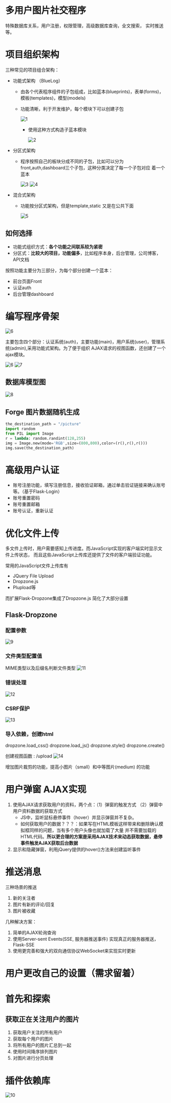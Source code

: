 # 多用户图片社交程序
特殊数据库关系，用户注册，权限管理，高级数据库查询，全文搜索， 实时推送等。

# 项目组织架构
三种常见的项目组合架构：
- 功能式架构 （BlueLog）
    - 由各个代表程序组件的子包组成，比如蓝本(blueprints)，表单(forms)，模板(templates)，模型(models)
    - 功能清晰，利于开发维护，每个模块下可以创建子包
        
        ![1](.README_images/025f6e33.png)
        
        - 使用这种方式构造子蓝本模块
        
            ![2](.README_images/ef306175.png)
        
- 分区式架构
    - 程序按照自己的板块分成不同的子包，比如可以分为front,auth,dashboard三个子包，这种分类决定了每一个子包对应
      着一个蓝本
        
        ![3](.README_images/1939b777.png)
        ![4](.README_images/ba31efab.png)

- 混合式架构
    - 功能按分区式架构，但是template,static 又是在公共下面
        
        ![5](.README_images/49224240.png)

## 如何选择

- 功能式组织方式：**各个功能之间联系较为紧密**
- 分区式：**比较大的项目，功能偏多**，比如程序本身，后台管理，公司博客，API文档

按照功能主要分为三部分，为每个部分创建一个蓝本：
- 前台页面Front
- 认证auth
- 后台管理dashboard

# 编写程序骨架

![6](.README_images/487a3f5b.png)

主要包含四个部分：认证系统(auth)，主要功能(main)，用户系统(user)，管理系统(admin),采用功能式架构。为了便于组织
AJAX请求的视图函数，还创建了一个ajax模块。

![6](.README_images/300f9047.png)
![7](.README_images/fcb42188.png)

## 数据库模型图
![8](.README_images/9fd7da0d.png)

## Forge 图片数据随机生成
```python
the_destination_path = "/picture"
import random
from PIL import Image
r = lambda: random.randint(128,255)
img = Image.new(mode='RGB',size=(800,800),color=(r(),r(),r()))
img.save(the_destination_path)
```
# 高级用户认证
- 账号注册功能，填写注册信息，接收验证邮箱，通过单击验证链接来确认账号等。（基于Flask-Login）
- 账号重置密码
- 账号重置邮箱
- 账号认证，重新认证

# 优化文件上传
多文件上传时，用户需要感知上传进度。而JavaScript实现的客户端实时显示文件上传状态，
而且这些JavaScript上传库还提供了文件的客户端验证功能。

常用的JavaScript文件上传库有
- JQuery File Upload
- Dropzone.js
- Plupload等

而扩展Flask-Dropzone集成了Dropzone.js 简化了大部分设置

## Flask-Dropzone
### 配置参数
![9](.README_images/3ab01b12.png)

### 文件类型配置值
MIME类型以及后缀名判断文件类型
![11](.README_images/1391d68c.png)

### 错误处理
![12](.README_images/05ab9630.png)

### CSRF保护
![13](.README_images/7a2825ba.png)

### 导入依赖，创建html
dropzone.load_css()
dropzone.load_js()
dropzone.style()
dropzone.create()


创建视图函数 : /upload
![14](.README_images/42ea09fc.png)

增加图片裁剪的功能，提高小图片（small）和中等图片(medium) 的功能

# 用户弹窗 AJAX实现
1. 使用AJAX请求获取用户的资料，两个点：（1）弹窗的触发方式 （2）弹窗中用户资料数据的获取方式
    - JS中，监听鼠标悬停事件（hover）并显示弹窗并不复杂。
    - 如何获取用户的数据？？？：如果写在HTML模板这样带来和删除确认模拟框同样的问题，当有多个用户头像也就加载了大量
    并不需要加载的HTML代码。**所以更合理的方案是采用AJAX技术来动态获取数据，悬停事件触发AJAX获取后台数据**
2. 显示和隐藏弹窗，利用jQuery提供的hover()方法来创建监听事件

# 推送消息
三种场景的推送
1. 新的关注者
2. 图片有新的评论/回复
3. 图片被收藏

几种解决方案：
1. 简单的AJAX轮询查询
2. 使用Server-sent Events(SSE, 服务器推送事件) 实现真正的服务器推送，Flask-SSE
3. 使用更完善和强大的双向通信协议WebSocket来实现实时更新

# 用户更改自己的设置（需求留着）

# 首先和探索 
## 获取正在关注用户的图片
1. 获取用户关注的所有用户
2. 获取每个用户的图片
3. 将所有用户的图片汇总到一起
4. 使用时间降序排列图片
5. 对图片进行分页处理


# 插件依赖库
![10](.README_images/50a853b6.png)


